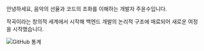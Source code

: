 안녕하세요, 음악의 선율과 코드의 조화를 이해하는 개발자 주윤수입니다. 

작곡이라는 창의적 세계에서 시작해 백엔드 개발의 논리적 구조에 매료되어 새로운 여정을 시작했습니다.


![GitHub 통계](https://github-readme-stats.vercel.app/api?username=Lo5er&show_icons=true&theme=radical)



